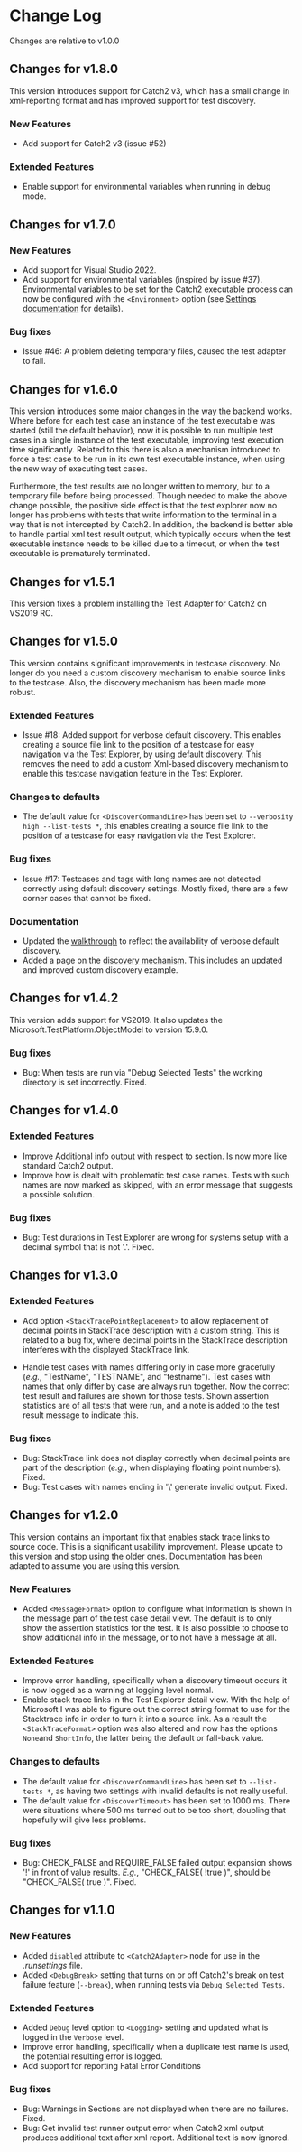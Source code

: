 # Change Log

Changes are relative to v1.0.0

## Changes for v1.8.0

This version introduces support for Catch2 v3, which has a small change in xml-reporting format and has improved support for test discovery.

### New Features

- Add support for Catch2 v3 (issue #52)

### Extended Features

- Enable support for environmental variables when running in debug mode.

## Changes for v1.7.0

### New Features

- Add support for Visual Studio 2022.
- Add support for environmental variables (inspired by issue #37). Environmental variables to be set for the Catch2 executable process can now be configured with the `<Environment>` option (see [Settings documentation](Settings.md#environment) for details).

### Bug fixes

- Issue #46: A problem deleting temporary files, caused the test adapter to fail.

## Changes for v1.6.0

This version introduces some major changes in the way the backend works. Where before for each test case an instance of the test executable was started (still the default behavior), now it is possible to run multiple test cases in a single instance of the test executable, improving test execution time significantly. Related to this there is also a mechanism introduced to force a test case to be run in its own test executable instance, when using the new way of executing test cases.

Furthermore, the test results are no longer written to memory, but to a temporary file before being processed. Though needed to make the above change possible, the positive side effect is that the test explorer now no longer has problems with tests that write information to the terminal in a way that is not intercepted by Catch2. In addition, the backend is better able to handle partial xml test result output, which typically occurs when the test executable instance needs to be killed due to a timeout, or when the test executable is prematurely terminated.

## Changes for v1.5.1

This version fixes a problem installing the Test Adapter for Catch2 on VS2019 RC.

## Changes for v1.5.0

This version contains significant improvements in testcase discovery. No longer do you need a custom discovery mechanism to enable source links to the testcase. Also, the discovery mechanism has been made more robust.

### Extended Features

- Issue #18: Added support for verbose default discovery. This enables creating a source file link to the position of a testcase for easy navigation via the Test Explorer, by using default discovery. This removes the need to add a custom Xml-based discovery mechanism to enable this testcase navigation feature in the Test Explorer.

### Changes to defaults

- The default value for `<DiscoverCommandLine>` has been set to `--verbosity high --list-tests *`, this enables creating a source file link to the position of a testcase for easy navigation via the Test Explorer.

### Bug fixes

- Issue #17: Testcases and tags with long names are not detected correctly using default discovery settings. Mostly fixed, there are a few corner cases that cannot be fixed.

### Documentation

- Updated the [walkthrough](Walkthrough.md) to reflect the availability of verbose default discovery.
- Added a page on the [discovery mechanism](Discovery.md). This includes an updated and improved custom discovery example.

## Changes for v1.4.2

This version adds support for VS2019. It also updates the Microsoft.TestPlatform.ObjectModel to version 15.9.0.

### Bug fixes

- Bug: When tests are run via "Debug Selected Tests" the working directory is set incorrectly. Fixed.

## Changes for v1.4.0

### Extended Features

- Improve Additional info output with respect to section. Is now more like standard Catch2 output.
- Improve how is dealt with problematic test case names. Tests with such names are now marked as skipped, with an error message that suggests a possible solution.  

### Bug fixes

- Bug: Test durations in Test Explorer are wrong for systems setup with a decimal symbol that is not '.'. Fixed.

## Changes for v1.3.0

### Extended Features

- Add option `<StackTracePointReplacement>` to allow replacement of decimal points in StackTrace description with a custom string. This is related to a bug fix, where decimal points in the StackTrace description interferes with the displayed StackTrace link.

- Handle test cases with names differing only in case more gracefully (_e.g._, "TestName", "TESTNAME", and "testname"). Test cases with names that only differ by case are always run together. Now the correct test result and failures are shown for those tests. Shown assertion statistics are of all tests that were run, and a note is added to the test result message to indicate this.

### Bug fixes

- Bug: StackTrace link does not display correctly when decimal points are part of the description (_e.g._, when displaying floating point numbers). Fixed.
- Bug: Test cases with names ending in '\\' generate invalid output. Fixed.

## Changes for v1.2.0

This version contains an important fix that enables stack trace links to source code. This is a significant usability improvement. Please update to this version and stop using the older ones. Documentation has been adapted to assume you are using this version.

### New Features

- Added `<MessageFormat>` option to configure what information is shown in the message part of the test case detail view. The default is to only show the assertion statistics for the test. It is also possible to choose to show additional info in the message, or to not have a message at all.

### Extended Features

- Improve error handling, specifically when a discovery timeout occurs it is now logged as a warning at logging level normal.
- Enable stack trace links in the Test Explorer detail view. With the help of Microsoft I was able to figure out the correct string format to use for the Stacktrace info in order to turn it into a source link. As a result the `<StackTraceFormat>` option was also altered and now has the options `None`and `ShortInfo`, the latter being the default or fall-back value.

### Changes to defaults

- The default value for `<DiscoverCommandLine>` has been set to `--list-tests *`, as having two settings with invalid defaults is not really useful.
- The default value for `<DiscoverTimeout>` has been set to 1000 ms. There were situations where 500 ms turned out to be too short, doubling that hopefully will give less problems.

### Bug fixes

- Bug: CHECK_FALSE and REQUIRE_FALSE failed output expansion shows '!' in front of value results. _E.g._, "CHECK_FALSE( !true )", should be "CHECK_FALSE( true )". Fixed.

## Changes for v1.1.0

### New Features

- Added `disabled` attribute to `<Catch2Adapter>` node for use in the _.runsettings_ file.
- Added `<DebugBreak>` setting that turns on or off Catch2's break on test failure feature (`--break`), when running tests via `Debug Selected Tests`.

### Extended Features

 - Added `Debug` level option to `<Logging>` setting and updated what is logged in the `Verbose` level.
 - Improve error handling, specifically when a duplicate test name is used, the potential resulting error is logged.
 - Add support for reporting Fatal Error Conditions

 ### Bug fixes

 - Bug: Warnings in Sections are not displayed when there are no failures. Fixed.
 - Bug: Get invalid test runner output error when Catch2 xml output produces additional text after xml report. Additional text is now ignored.
